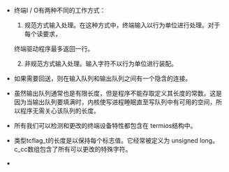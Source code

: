 * 终端I / O有两种不同的工作方式：

  1. 规范方式输入处理。在这种方式中，终端输入以行为单位进行处理。对于每个读要求，

  终端驱动程序最多返回一行。

  2. 非规范方式输入处理。输入字符不以行为单位进行装配。

* 如果需要回送，则在输入队列和输出队列之间有一个隐含的连接。

* 虽然输出队列通常也是有限长度，但是程序不能存取定义其长度的常数。这是因为当输出队列要填满时，内核使写进程睡眠直至写队列中有可用的空间，所以程序无需关心该队列的长度。

* 所有我们可以检测和更改的终端设备特性都包含在 termios结构中。

* 类型tcflag_t的长度是以保持每个标志值。它经常被定义为 unsigned long。c_cc数组包含了所有可以更改的特殊字符。 

* ​